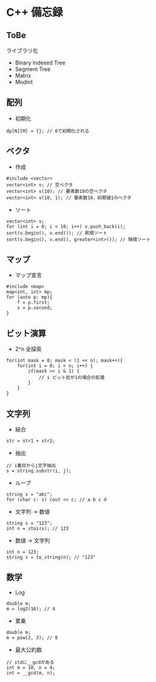 # C++ 備忘録

## ToBe
ライブラリ化
* Binary Indexed Tree
* Segment Tree
* Matrix
* Modint

## 配列
* 初期化
```c++:
dp[N][M] = {}; // 0で初期化される
```

## ベクタ
* 作成
```c++:
#include <vector>
vector<int> v; // 空ベクタ
vector<int> v(10); // 要素数10の空ベクタ
vector<int> v(10, 1); // 要素数10，初期値1のベクタ
```

* ソート
```c++:
vector<int> v;
for (int i = 0; i < 10; i++) v.push_back(i);
sort(v.begin(), v.end()); // 昇順ソート
sort(v.begin(), v.end(), greater<int>()); // 降順ソート
```


## マップ
* マップ宣言
```c++:
#include <map>
map<int, int> mp;
for (auto p: mp){
    f = p.first;
    s = p.second;
}
```

## ビット演算
* 2^n 全探索
```c++:
for(int mask = 0; mask < (1 << n); mask++){
    for(int i = 0; i < n; i++) {
        if(mask >> i & 1) {
            // i ビット目が1の場合の処理
        }
    }
}
```

## 文字列

* 結合 
```c++:
str = str1 + str2;
```

* 抽出
```c++:
// i番目からj文字抽出
s = string.substr(i, j);
```

* ループ
```c++:
string s = "abc";
for (char c: s) cout << c; // a b c d
```

* 文字列 → 数値
```c++:
string s = "123";
int n = stoi(s); // 123
```

* 数値 → 文字列
```c++:
int n = 123;
string s = to_string(n); // "123"
```


## 数学

* Log
```c++:
double m;
m = log2(16); // 4
```

* 累乗
```c++:
double m;
m = pow(2, 3); // 8
```

* 最大公約数
```c++;
// stdに__gcdがある
int m = 10, n = 4;
int = __gcd(m, n);
```

